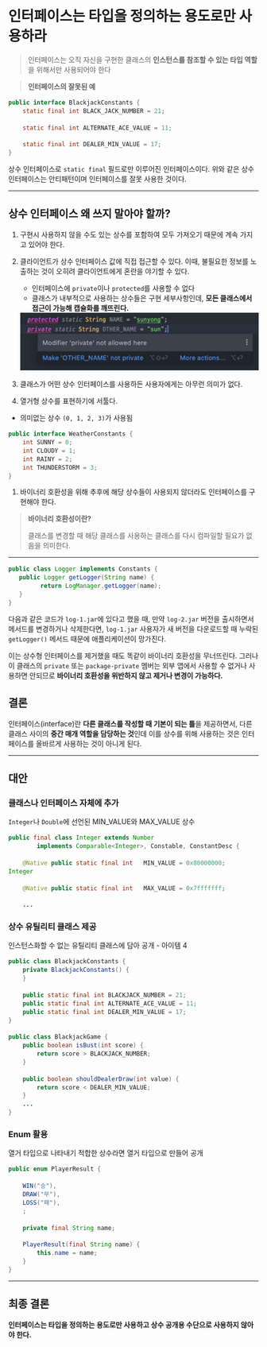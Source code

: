 # 인터페이스는 타입을 정의하는 용도로만 사용하라

> 인터페이스는 오직 자신을 구현한 클래스의 **인스턴스를 참조할 수 있는 타입 역할**을 위해서만 사용되어야 한다
> 

> **인터페이스의 잘못된 예**
> 

```java
public interface BlackjackConstants {
	static final int BLACK_JACK_NUMBER = 21;

	static final int ALTERNATE_ACE_VALUE = 11;

	static final int DEALER_MIN_VALUE = 17;
}
```

상수 인터페이스로 `static final` 필드로만 이루어진 인터페이스이다. 
위와 같은 상수 인터페이스는 안티패턴이며 인터페이스를 잘못 사용한 것이다.


****

## 상수 인터페이스 왜 쓰지 말아야 할까?

1. 구현시 사용하지 않을 수도 있는 상수를 포함하여 모두 가져오기 때문에 계속 가지고 있어야 한다.
2. 클라이언트가 상수 인터페이스 값에 직접 접근할 수 있다. 이때, 불필요한 정보를 노출하는 것이 오히려 클라이언트에게 혼란을 야기할 수 있다.
    - 인터페이스에 `private`이나 `protected`를 사용할 수 없다
    - 클래스가 내부적으로 사용하는 상수들은 구현 세부사항인데, 
    **모든 클래스에서 접근이 가능해 캡슐화를 깨뜨린다.**
        
    <img src = "image.png">
        
3. 클래스가 어떤 상수 인터페이스를 사용하든 사용자에게는 아무런 의미가 없다.
4. 열거형 상수를 표현하기에 서툴다.
- 의미없는 상수 `(0, 1, 2, 3)`가 사용됨

```java
public interface WeatherConstants {
    int SUNNY = 0;
    int CLOUDY = 1;
    int RAINY = 2;
    int THUNDERSTORM = 3;
}
```

1. 바이너리 호환성을 위해 추후에 해당 상수들이 사용되지 않더라도 인터페이스를 구현해야 한다.

> **바이너리 호환성이란?**
> 
> 
> 클래스를 변경할 때 해당 클래스를 사용하는 클래스를 다시 컴파일할 필요가 없음을 의미한다.
> 

---

```java
public class Logger implements Constants {
   public Logger getLogger(String name) {
         return LogManager.getLogger(name);
   }
}
```

다음과 같은 코드가 `log-1.jar`에 있다고 했을 때, 만약 `log-2.jar` 버전을 출시하면서 메서드를 변경하거나 삭제한다면, `log-1.jar` 사용자가 새 버전을 다운로드할 때 누락된 `getLogger()` 메서드 때문에 애플리케이션이 망가진다.

이는 상수형 인터페이스를 제거했을 때도 똑같이 바이너리 호환성을 무너뜨린다. 그러나 이 클래스의 `private` 또는 `package-private` 멤버는 외부 앱에서 사용할 수 없거나 사용하면 안되므로 
**바이너리 호환성을 위반하지 않고 제거나 변경이 가능하다.**

## 결론

인터페이스(interface)란 **다른 클래스를 작성할 때 기본이 되는 틀**을 제공하면서, 다른 클래스 사이의 **중간 매개 역할을 담당하는 것**인데 이를 상수를 위해 사용하는 것은 인터페이스를 올바르게 사용하는 것이 아니게 된다.

---

## 대안

### 클래스나 인터페이스 자체에 추가

`Integer`나 `Double`에 선언된 MIN_VALUE와 MAX_VALUE 상수

```java
public final class Integer extends Number
        implements Comparable<Integer>, Constable, ConstantDesc {

    @Native public static final int   MIN_VALUE = 0x80000000;
Integer

    @Native public static final int   MAX_VALUE = 0x7fffffff;

    ...
```

### 상수 유틸리티 클래스 제공

인스턴스화할 수 없는 유틸리티 클래스에 담아 공개 - 아이템 4

```java
public class BlackjackConstants {
    private BlackjackConstants() {
    }

    public static final int BLACKJACK_NUMBER = 21;
    public static final int ALTERNATE_ACE_VALUE = 11;
    public static final int DEALER_MIN_VALUE = 17;
}

public class BlackjackGame {
    public boolean isBust(int score) {
        return score > BLACKJACK_NUMBER;
    }

    public boolean shouldDealerDraw(int value) {
        return score < DEALER_MIN_VALUE;
    }
    ...
}
```

### Enum 활용

열거 타입으로 나타내기 적합한 상수라면 열거 타입으로 만들어 공개

```java
public enum PlayerResult {

    WIN("승"),
    DRAW("무"),
    LOSS("패"),
    ;

    private final String name;

    PlayerResult(final String name) {
        this.name = name;
    }
}
```

---

## 최종 결론

**인터페이스는 타입을 정의하는 용도로만 사용하고 상수 공개용 수단으로 사용하지 않아야 한다.**